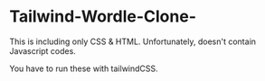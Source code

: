 # Tailwind-Wordle-Clone-
This is including only  CSS &amp; HTML. Unfortunately, doesn't contain Javascript codes.

You have to run these with tailwindCSS.
